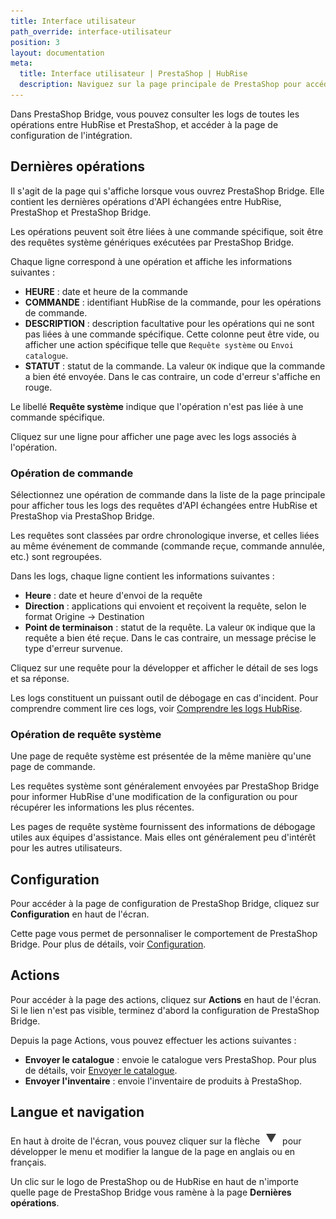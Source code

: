 ```yaml
---
title: Interface utilisateur
path_override: interface-utilisateur
position: 3
layout: documentation
meta:
  title: Interface utilisateur | PrestaShop | HubRise
  description: Naviguez sur la page principale de PrestaShop pour accéder aux informations sur les commandes et personnaliser le comportement du bridge. Synchronisez vos données.
---
```


Dans PrestaShop Bridge, vous pouvez consulter les logs de toutes les opérations entre HubRise et PrestaShop, et accéder à la page de configuration de l'intégration.

## Dernières opérations

Il s'agit de la page qui s'affiche lorsque vous ouvrez PrestaShop Bridge. Elle contient les dernières opérations d'API échangées entre HubRise, PrestaShop et PrestaShop Bridge.

Les opérations peuvent soit être liées à une commande spécifique, soit être des requêtes système génériques exécutées par PrestaShop Bridge.

Chaque ligne correspond à une opération et affiche les informations suivantes :

- **HEURE** : date et heure de la commande
- **COMMANDE** : identifiant HubRise de la commande, pour les opérations de commande.
- **DESCRIPTION** : description facultative pour les opérations qui ne sont pas liées à une commande spécifique. Cette colonne peut être vide, ou afficher une action spécifique telle que `Requête système` ou `Envoi catalogue`.
- **STATUT** : statut de la commande. La valeur `OK` indique que la commande a bien été envoyée. Dans le cas contraire, un code d'erreur s'affiche en rouge.

Le libellé **Requête système** indique que l'opération n'est pas liée à une commande spécifique.

Cliquez sur une ligne pour afficher une page avec les logs associés à l'opération.

### Opération de commande

Sélectionnez une opération de commande dans la liste de la page principale pour afficher tous les logs des requêtes d'API échangées entre HubRise et PrestaShop via PrestaShop Bridge.

Les requêtes sont classées par ordre chronologique inverse, et celles liées au même événement de commande (commande reçue, commande annulée, etc.) sont regroupées.

Dans les logs, chaque ligne contient les informations suivantes :

- **Heure** : date et heure d'envoi de la requête
- **Direction** : applications qui envoient et reçoivent la requête, selon le format Origine → Destination
- **Point de terminaison** : statut de la requête. La valeur `OK` indique que la requête a bien été reçue. Dans le cas contraire, un message précise le type d'erreur survenue.

Cliquez sur une requête pour la développer et afficher le détail de ses logs et sa réponse.

Les logs constituent un puissant outil de débogage en cas d'incident. Pour comprendre comment lire ces logs, voir [Comprendre les logs HubRise](/docs/hubrise-logs/overview).

### Opération de requête système

Une page de requête système est présentée de la même manière qu'une page de commande.

Les requêtes système sont généralement envoyées par PrestaShop Bridge pour informer HubRise d'une modification de la configuration ou pour récupérer les informations les plus récentes.

Les pages de requête système fournissent des informations de débogage utiles aux équipes d'assistance. Mais elles ont généralement peu d'intérêt pour les autres utilisateurs.

## Configuration

Pour accéder à la page de configuration de PrestaShop Bridge, cliquez sur **Configuration** en haut de l'écran.

Cette page vous permet de personnaliser le comportement de PrestaShop Bridge. Pour plus de détails, voir [Configuration](/apps/prestashop/configuration).

## Actions

Pour accéder à la page des actions, cliquez sur **Actions** en haut de l'écran. Si le lien n'est pas visible, terminez d'abord la configuration de PrestaShop Bridge.

Depuis la page Actions, vous pouvez effectuer les actions suivantes :

- **Envoyer le catalogue** : envoie le catalogue vers PrestaShop. Pour plus de détails, voir [Envoyer le catalogue](/apps/prestashop/push-catalog).
- **Envoyer l'inventaire** : envoie l'inventaire de produits à PrestaShop.

## Langue et navigation

En haut à droite de l'écran, vous pouvez cliquer sur la flèche <InlineImage width="20" height="20">![Flèche](../images/arrow-icon.jpg)</InlineImage> pour développer le menu et modifier la langue de la page en anglais ou en français.

Un clic sur le logo de PrestaShop ou de HubRise en haut de n'importe quelle page de PrestaShop Bridge vous ramène à la page **Dernières opérations**.
